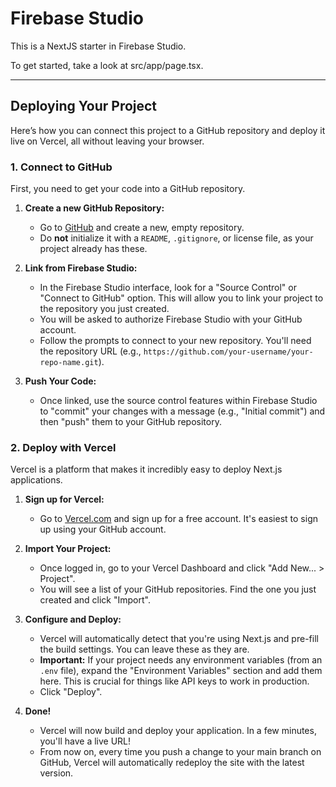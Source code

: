 # Firebase Studio

This is a NextJS starter in Firebase Studio.

To get started, take a look at src/app/page.tsx.

---

## Deploying Your Project

Here’s how you can connect this project to a GitHub repository and deploy it live on Vercel, all without leaving your browser.

### 1. Connect to GitHub

First, you need to get your code into a GitHub repository.

1.  **Create a new GitHub Repository:**
    *   Go to [GitHub](https://github.com/new) and create a new, empty repository.
    *   Do **not** initialize it with a `README`, `.gitignore`, or license file, as your project already has these.

2.  **Link from Firebase Studio:**
    *   In the Firebase Studio interface, look for a "Source Control" or "Connect to GitHub" option. This will allow you to link your project to the repository you just created.
    *   You will be asked to authorize Firebase Studio with your GitHub account.
    *   Follow the prompts to connect to your new repository. You'll need the repository URL (e.g., `https://github.com/your-username/your-repo-name.git`).

3.  **Push Your Code:**
    *   Once linked, use the source control features within Firebase Studio to "commit" your changes with a message (e.g., "Initial commit") and then "push" them to your GitHub repository.

### 2. Deploy with Vercel

Vercel is a platform that makes it incredibly easy to deploy Next.js applications.

1.  **Sign up for Vercel:**
    *   Go to [Vercel.com](https://vercel.com) and sign up for a free account. It's easiest to sign up using your GitHub account.

2.  **Import Your Project:**
    *   Once logged in, go to your Vercel Dashboard and click "Add New... > Project".
    *   You will see a list of your GitHub repositories. Find the one you just created and click "Import".

3.  **Configure and Deploy:**
    *   Vercel will automatically detect that you're using Next.js and pre-fill the build settings. You can leave these as they are.
    *   **Important:** If your project needs any environment variables (from an `.env` file), expand the "Environment Variables" section and add them here. This is crucial for things like API keys to work in production.
    *   Click "Deploy".

4.  **Done!**
    *   Vercel will now build and deploy your application. In a few minutes, you'll have a live URL!
    *   From now on, every time you push a change to your main branch on GitHub, Vercel will automatically redeploy the site with the latest version.
